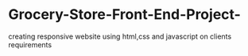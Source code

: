 # Grocery-Store-Front-End-Project-
creating responsive website using html,css and javascript on clients requirements
